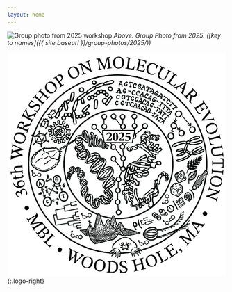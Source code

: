 ```yaml
---
layout: home
---
```

![Group photo from 2025 workshop](assets/img/group-photos/group-photo-2025b.png)
_Above: Group Photo from 2025. ([key to names]({{ site.baseurl }}/group-photos/2025/))_

![2025 t-shirt design](assets/img/tshirts/2025F.png){:.logo-right}
